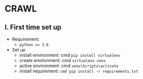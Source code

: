 # CRAWL

## I. First time set up

* Requirement:
    - `python >= 3.6`
* Set up
    - install environment: cmd `pip install virtualenv`
    - create environment: cmd `virtualenv venv`
    - active environment: cmd `venv\Scripts\activate`
    - install requirement: `cmd pip install -r requirements.txt`